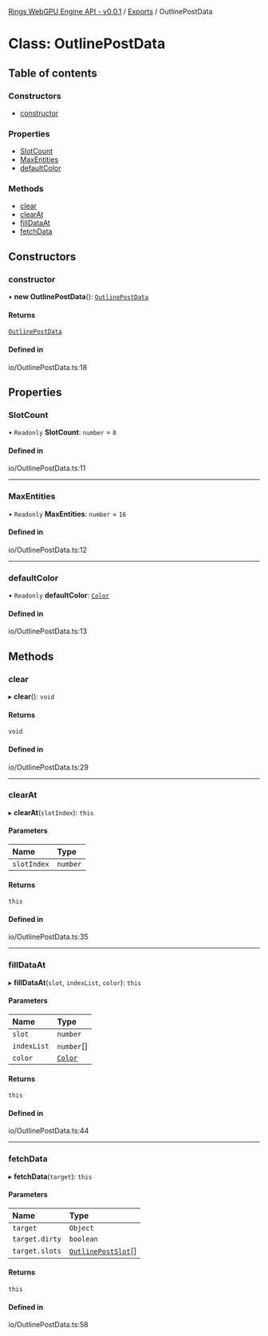 [Rings WebGPU Engine API - v0.0.1](../README.md) / [Exports](../modules.md) / OutlinePostData

# Class: OutlinePostData

## Table of contents

### Constructors

- [constructor](OutlinePostData.md#constructor)

### Properties

- [SlotCount](OutlinePostData.md#slotcount)
- [MaxEntities](OutlinePostData.md#maxentities)
- [defaultColor](OutlinePostData.md#defaultcolor)

### Methods

- [clear](OutlinePostData.md#clear)
- [clearAt](OutlinePostData.md#clearat)
- [fillDataAt](OutlinePostData.md#filldataat)
- [fetchData](OutlinePostData.md#fetchdata)

## Constructors

### constructor

• **new OutlinePostData**(): [`OutlinePostData`](OutlinePostData.md)

#### Returns

[`OutlinePostData`](OutlinePostData.md)

#### Defined in

io/OutlinePostData.ts:18

## Properties

### SlotCount

• `Readonly` **SlotCount**: `number` = `8`

#### Defined in

io/OutlinePostData.ts:11

___

### MaxEntities

• `Readonly` **MaxEntities**: `number` = `16`

#### Defined in

io/OutlinePostData.ts:12

___

### defaultColor

• `Readonly` **defaultColor**: [`Color`](Color.md)

#### Defined in

io/OutlinePostData.ts:13

## Methods

### clear

▸ **clear**(): `void`

#### Returns

`void`

#### Defined in

io/OutlinePostData.ts:29

___

### clearAt

▸ **clearAt**(`slotIndex`): `this`

#### Parameters

| Name | Type |
| :------ | :------ |
| `slotIndex` | `number` |

#### Returns

`this`

#### Defined in

io/OutlinePostData.ts:35

___

### fillDataAt

▸ **fillDataAt**(`slot`, `indexList`, `color`): `this`

#### Parameters

| Name | Type |
| :------ | :------ |
| `slot` | `number` |
| `indexList` | `number`[] |
| `color` | [`Color`](Color.md) |

#### Returns

`this`

#### Defined in

io/OutlinePostData.ts:44

___

### fetchData

▸ **fetchData**(`target`): `this`

#### Parameters

| Name | Type |
| :------ | :------ |
| `target` | `Object` |
| `target.dirty` | `boolean` |
| `target.slots` | [`OutlinePostSlot`](OutlinePostSlot.md)[] |

#### Returns

`this`

#### Defined in

io/OutlinePostData.ts:58
